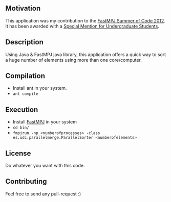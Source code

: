 
Motivation
-------------

This application was my contribution to the [FastMPJ Summer of Code 2012](http://fastmpj.com/soc/). It has been awarded with a [Special Mention for Undergraduate Students](http://fastmpj.com/soc-awards/).

Description
-------------

Using Java & FastMPJ java library, this application offers a quick way to sort a huge number of elements using more than one core/computer.


Compilation
--------------

  * Install ant in your system.
  * `ant compile`

Execution
---------------

  * Install [FastMPJ](http://fastmpj.com/download-fastmpj-for-tcpip/) in your system
  * `cd bin/`
  * `fmpjrun -np <numberofprocesses> -class es.udc.parallelmerge.ParallelSorter <numberofelements>`

License
-------------

Do whatever you want with this code.

Contributing
----------------

Feel free to send any pull-request :)

